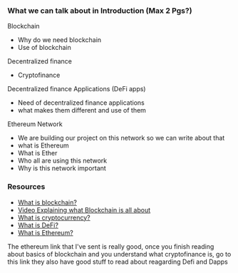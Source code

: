 ### What we can talk about in Introduction (Max 2 Pgs?)
Blockchain
- Why do we need blockchain
- Use of blockchain

Decentralized finance
- Cryptofinance

Decentralized finance Applications (DeFi apps)
- Need of decentralized finance applications
- what makes them different and use of them

Ethereum Network
- We are building our project on this network so we can write about that
- what is Ethereum
- What is Ether
- Who all are using this network
- Why is this network important

### Resources
- [What is blockchain?](https://www.investopedia.com/terms/b/blockchain.asp)
- [Video Explaining what Blockchain is all about](https://www.youtube.com/watch?v=HNCwbKAY7AM)
- [What is cryptocurrency?](https://www.youtube.com/watch?v=VYWc9dFqROI)
- [What is DeFi?](https://www.investopedia.com/decentralized-finance-defi-5113835#:~:text=Decentralized%20finance%20(DeFi)%20is%20an%20emerging%20financial%20technology%20that%20challenges,peer%2C%20or%20P2P%2C%20transactions.)
- [What is Ethereum?](https://ethereum.org/en/learn/)

The ethereum link that I've sent is really good, once you finish reading about basics of blockchain and you understand what cryptofinance is, go to this link they also have good stuff to read about reagarding Defi and Dapps 